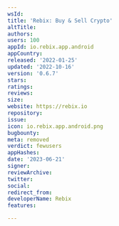 ```yaml
---
wsId: 
title: 'Rebix: Buy & Sell Crypto'
altTitle: 
authors: 
users: 100
appId: io.rebix.app.android
appCountry: 
released: '2022-01-25'
updated: '2022-10-16'
version: '0.6.7'
stars: 
ratings: 
reviews: 
size: 
website: https://rebix.io
repository: 
issue: 
icon: io.rebix.app.android.png
bugbounty: 
meta: removed
verdict: fewusers
appHashes: 
date: '2023-06-21'
signer: 
reviewArchive: 
twitter: 
social: 
redirect_from: 
developerName: Rebix
features: 

---
```


